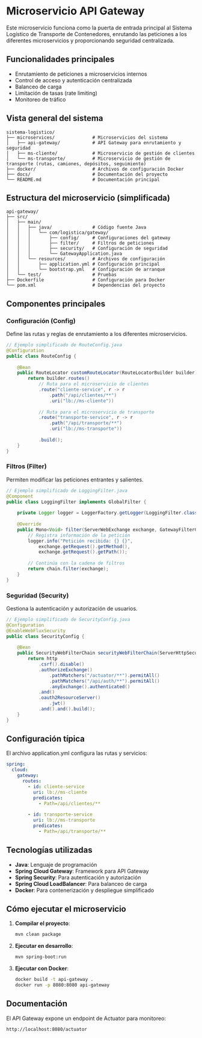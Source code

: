 # Microservicio API Gateway

Este microservicio funciona como la puerta de entrada principal al Sistema Logístico de Transporte de Contenedores, enrutando las peticiones a los diferentes microservicios y proporcionando seguridad centralizada.

## Funcionalidades principales

- Enrutamiento de peticiones a microservicios internos
- Control de acceso y autenticación centralizada
- Balanceo de carga
- Limitación de tasas (rate limiting)
- Monitoreo de tráfico

## Vista general del sistema

```
sistema-logistico/
├── microservices/              # Microservicios del sistema
│   ├── api-gateway/            # API Gateway para enrutamiento y seguridad
│   ├── ms-cliente/             # Microservicio de gestión de clientes
│   └── ms-transporte/          # Microservicio de gestión de transporte (rutas, camiones, depósitos, seguimiento)
├── docker/                     # Archivos de configuración Docker
├── docs/                       # Documentación del proyecto
└── README.md                   # Documentación principal
```

## Estructura del microservicio (simplificada)

```
api-gateway/
├── src/
│   ├── main/
│   │   ├── java/               # Código fuente Java
│   │   │   └── com/logistica/gateway/
│   │   │       ├── config/     # Configuraciones del gateway
│   │   │       ├── filter/     # Filtros de peticiones
│   │   │       ├── security/   # Configuración de seguridad
│   │   │       └── GatewayApplication.java
│   │   └── resources/          # Archivos de configuración
│   │       ├── application.yml # Configuración principal
│   │       └── bootstrap.yml   # Configuración de arranque
│   └── test/                   # Pruebas
├── Dockerfile                  # Configuración para Docker
└── pom.xml                     # Dependencias del proyecto
```

## Componentes principales

### Configuración (Config)
Define las rutas y reglas de enrutamiento a los diferentes microservicios.

```java
// Ejemplo simplificado de RouteConfig.java
@Configuration
public class RouteConfig {
    
    @Bean
    public RouteLocator customRouteLocator(RouteLocatorBuilder builder) {
        return builder.routes()
            // Ruta para el microservicio de clientes
            .route("cliente-service", r -> r
                .path("/api/clientes/**")
                .uri("lb://ms-cliente"))
                
            // Ruta para el microservicio de transporte
            .route("transporte-service", r -> r
                .path("/api/transporte/**")
                .uri("lb://ms-transporte"))
                
            .build();
    }
}
```

### Filtros (Filter)
Permiten modificar las peticiones entrantes y salientes.

```java
// Ejemplo simplificado de LoggingFilter.java
@Component
public class LoggingFilter implements GlobalFilter {
    
    private Logger logger = LoggerFactory.getLogger(LoggingFilter.class);
    
    @Override
    public Mono<Void> filter(ServerWebExchange exchange, GatewayFilterChain chain) {
        // Registra información de la petición
        logger.info("Petición recibida: {} {}", 
            exchange.getRequest().getMethod(), 
            exchange.getRequest().getPath());
            
        // Continúa con la cadena de filtros
        return chain.filter(exchange);
    }
}
```

### Seguridad (Security)
Gestiona la autenticación y autorización de usuarios.

```java
// Ejemplo simplificado de SecurityConfig.java
@Configuration
@EnableWebFluxSecurity
public class SecurityConfig {
    
    @Bean
    public SecurityWebFilterChain securityWebFilterChain(ServerHttpSecurity http) {
        return http
            .csrf().disable()
            .authorizeExchange()
                .pathMatchers("/actuator/**").permitAll()
                .pathMatchers("/api/auth/**").permitAll()
                .anyExchange().authenticated()
            .and()
            .oauth2ResourceServer()
                .jwt()
            .and().and().build();
    }
}
```

## Configuración típica

El archivo application.yml configura las rutas y servicios:

```yaml
spring:
  cloud:
    gateway:
      routes:
        - id: cliente-service
          uri: lb://ms-cliente
          predicates:
            - Path=/api/clientes/**
          
        - id: transporte-service
          uri: lb://ms-transporte
          predicates:
            - Path=/api/transporte/**
```

## Tecnologías utilizadas

- **Java**: Lenguaje de programación
- **Spring Cloud Gateway**: Framework para API Gateway
- **Spring Security**: Para autenticación y autorización
- **Spring Cloud LoadBalancer**: Para balanceo de carga
- **Docker**: Para contenerización y despliegue simplificado

## Cómo ejecutar el microservicio

1. **Compilar el proyecto**:
   ```bash
   mvn clean package
   ```

2. **Ejecutar en desarrollo**:
   ```bash
   mvn spring-boot:run
   ```

3. **Ejecutar con Docker**:
   ```bash
   docker build -t api-gateway .
   docker run -p 8080:8080 api-gateway
   ```

## Documentación

El API Gateway expone un endpoint de Actuator para monitoreo:
```
http://localhost:8080/actuator
```